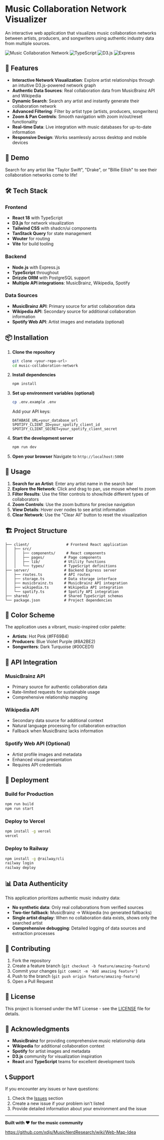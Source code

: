 # Music Collaboration Network Visualizer

An interactive web application that visualizes music collaboration networks between artists, producers, and songwriters using authentic industry data from multiple sources.

![Music Collaboration Network](https://img.shields.io/badge/React-18-blue) ![TypeScript](https://img.shields.io/badge/TypeScript-5-blue) ![D3.js](https://img.shields.io/badge/D3.js-7-orange) ![Express](https://img.shields.io/badge/Express-4-green)

## 🎵 Features

- **Interactive Network Visualization**: Explore artist relationships through an intuitive D3.js-powered network graph
- **Authentic Data Sources**: Real collaboration data from MusicBrainz API and Wikipedia
- **Dynamic Search**: Search any artist and instantly generate their collaboration network
- **Advanced Filtering**: Filter by artist type (artists, producers, songwriters)
- **Zoom & Pan Controls**: Smooth navigation with zoom in/out/reset functionality
- **Real-time Data**: Live integration with music databases for up-to-date information
- **Responsive Design**: Works seamlessly across desktop and mobile devices

## 🚀 Demo

Search for any artist like "Taylor Swift", "Drake", or "Billie Eilish" to see their collaboration networks come to life!

## 🛠 Tech Stack

### Frontend
- **React 18** with TypeScript
- **D3.js** for network visualization
- **Tailwind CSS** with shadcn/ui components
- **TanStack Query** for state management
- **Wouter** for routing
- **Vite** for build tooling

### Backend
- **Node.js** with Express.js
- **TypeScript** throughout
- **Drizzle ORM** with PostgreSQL support
- **Multiple API integrations**: MusicBrainz, Wikipedia, Spotify

### Data Sources
- **MusicBrainz API**: Primary source for artist collaboration data
- **Wikipedia API**: Secondary source for additional collaboration information
- **Spotify Web API**: Artist images and metadata (optional)

## 📦 Installation

1. **Clone the repository**
   ```bash
   git clone <your-repo-url>
   cd music-collaboration-network
   ```

2. **Install dependencies**
   ```bash
   npm install
   ```

3. **Set up environment variables (optional)**
   ```bash
   cp .env.example .env
   ```
   Add your API keys:
   ```
   DATABASE_URL=your_database_url
   SPOTIFY_CLIENT_ID=your_spotify_client_id
   SPOTIFY_CLIENT_SECRET=your_spotify_client_secret
   ```

4. **Start the development server**
   ```bash
   npm run dev
   ```

5. **Open your browser**
   Navigate to `http://localhost:5000`

## 🎯 Usage

1. **Search for an Artist**: Enter any artist name in the search bar
2. **Explore the Network**: Click and drag to pan, use mouse wheel to zoom
3. **Filter Results**: Use the filter controls to show/hide different types of collaborators
4. **Zoom Controls**: Use the zoom buttons for precise navigation
5. **View Details**: Hover over nodes to see artist information
6. **Clear Network**: Use the "Clear All" button to reset the visualization

## 🏗 Project Structure

```
├── client/                 # Frontend React application
│   ├── src/
│   │   ├── components/     # React components
│   │   ├── pages/         # Page components
│   │   ├── lib/           # Utility functions
│   │   └── types/         # TypeScript definitions
├── server/                # Backend Express server
│   ├── routes.ts          # API routes
│   ├── storage.ts         # Data storage interface
│   ├── musicbrainz.ts     # MusicBrainz API integration
│   ├── wikipedia.ts       # Wikipedia API integration
│   └── spotify.ts         # Spotify API integration
├── shared/                # Shared TypeScript schemas
└── package.json           # Project dependencies
```

## 🎨 Color Scheme

The application uses a vibrant, music-inspired color palette:
- **Artists**: Hot Pink (#FF69B4)
- **Producers**: Blue Violet Purple (#8A2BE2)
- **Songwriters**: Dark Turquoise (#00CED1)

## 🔧 API Integration

### MusicBrainz API
- Primary source for authentic collaboration data
- Rate-limited requests for sustainable usage
- Comprehensive relationship mapping

### Wikipedia API
- Secondary data source for additional context
- Natural language processing for collaboration extraction
- Fallback when MusicBrainz lacks information

### Spotify Web API (Optional)
- Artist profile images and metadata
- Enhanced visual presentation
- Requires API credentials

## 🚀 Deployment

### Build for Production
```bash
npm run build
npm run start
```

### Deploy to Vercel
```bash
npm install -g vercel
vercel
```

### Deploy to Railway
```bash
npm install -g @railway/cli
railway login
railway deploy
```

## 📊 Data Authenticity

This application prioritizes authentic music industry data:
- **No synthetic data**: Only real collaborations from verified sources
- **Two-tier fallback**: MusicBrainz → Wikipedia (no generated fallbacks)
- **Single artist display**: When no collaboration data exists, shows only the searched artist
- **Comprehensive debugging**: Detailed logging of data sources and extraction processes

## 🤝 Contributing

1. Fork the repository
2. Create a feature branch (`git checkout -b feature/amazing-feature`)
3. Commit your changes (`git commit -m 'Add amazing feature'`)
4. Push to the branch (`git push origin feature/amazing-feature`)
5. Open a Pull Request

## 📝 License

This project is licensed under the MIT License - see the [LICENSE](LICENSE) file for details.

## 🙏 Acknowledgments

- **MusicBrainz** for providing comprehensive music relationship data
- **Wikipedia** for additional collaboration context
- **Spotify** for artist images and metadata
- **D3.js** community for visualization inspiration
- **React** and **TypeScript** teams for excellent development tools

## 📞 Support

If you encounter any issues or have questions:
1. Check the [Issues](../../issues) section
2. Create a new issue if your problem isn't listed
3. Provide detailed information about your environment and the issue

---

**Built with ❤️ for the music community**

https://github.com/xdjs/MusicNerdResearch/wiki/Web-Map-Idea
